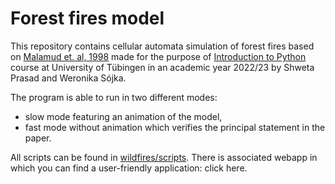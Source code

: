 # Forest fires model 

This repository contains cellular automata simulation of forest fires based on [Malamud et. al, 1998](https://github.com/shw3ta/wildfires/blob/main/references/MalamudTurcotteMorein_ForestFires_Science_1998.pdf) made for the purpose of [Introduction to Python](https://github.com/eulerlab/pyclass23) course at University of Tübingen in an academic year 2022/23 by Shweta Prasad and Weronika Sójka. 

The program is able to run in two different modes: 
- slow mode featuring an animation of the model, 
- fast mode without animation which verifies the principal statement in the paper. 

All scripts can be found in [wildfires/scripts](https://github.com/shw3ta/wildfires/tree/main/scripts). There is associated webapp in which you can find a user-friendly application: click here.
